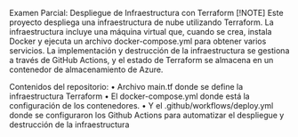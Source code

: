 Examen Parcial: Despliegue de Infraestructura con Terraform
[!NOTE]
Este proyecto despliega una infraestructura de nube utilizando Terraform. La infraestructura incluye una máquina virtual que, cuando se crea, instala Docker y ejecuta un archivo docker-compose.yml para obtener varios servicios. La implementación y destrucción de la infraestructura se gestiona a través de GitHub Actions, y el estado de Terraform se almacena en un contenedor de almacenamiento de Azure.


Contenidos del repositorio:
•	Archivo main.tf donde se define la infraestructura Terraform
•	El docker-compose.yml donde está la configuración de los contenedores.
•	Y  el  .github/workflows/deploy.yml donde se configuraron los Github Actions para automatizar el despliegue y destrucción de la infraestructura 
